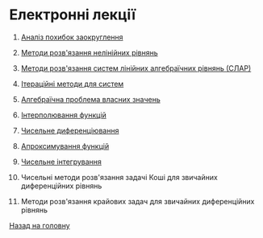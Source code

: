 # Електронні лекції

1. [Аналіз похибок заокруглення](1.md) <!-- COMPLETE -->

2. [Методи розв'язання нелінійних рівнянь](2.md) <!-- COMPLETE -->

3. [Методи розв'язання систем лінійних алгебраїчних рівнянь \(СЛАР\)](3.md) <!-- COMPLETE -->

4. [Ітераційні методи для систем](4.md) <!-- COMPLETE -->

5. [Алгебраїчна проблема власних значень](5.md) <!-- COMPLETE -->

6. [Інтерполювання функцій](6.md) <!-- TBC -->

7. [Чисельне диференціювання](7.md) <!-- COMPLETE -->

8. [Апроксимування функцій](8.md) <!-- TBC -->

9. [Чисельне інтегрування](9.md) <!-- TBC -->

10. Чисельні методи розв'язання задачі Коші для звичайних диференційних рівнянь <!-- TODO -->

11. Методи розв'язання крайових задач для звичайних диференційних рівнянь <!-- TODO -->

[Назад на головну](../README.md)
